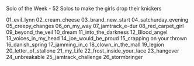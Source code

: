 Solo of the Week - 52 Solos to make the girls drop their knickers

01_evil_lynn
02_cream_cheese
03_brand_new_start
04_satchurday_evening
05_creepy_changes
06_on_my_way
07_jamtrack_e-dur
08_red_carpet_girl
09_beyond_the_veil
10_dream
11_into_the_darkness
12_Blood_angel
13_voices_in_my_head
14_joe_would_be_proud
15_crapping on your thrown
16_danish_spring
17_jamming_in_c
18_clown_in_the_mall
19_legion
20_letter_of_stallone
21_my_Life
22_frost_inside_your_lace
23_hangover
24_unbreakable
25_jamtrack_challenge
26_stormbringer
